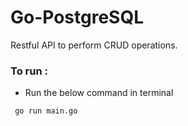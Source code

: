 # Go-PostgreSQL
Restful API to perform CRUD operations.
### To run :
- Run the below command in terminal
```
 go run main.go
```
